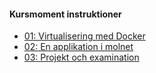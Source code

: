 #### Kursmoment instruktioner

* [01: Virtualisering med Docker](moln/kmom01)
* [02: En applikation i molnet](moln/kmom02)
* [03: Projekt och examination](moln/kmom03)
